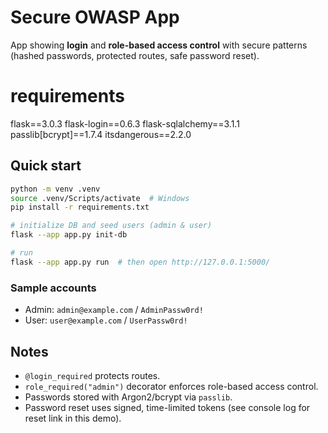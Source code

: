 # Secure OWASP App

App showing **login** and **role-based access control** with secure patterns (hashed passwords, protected routes, safe password reset).

# requirements
flask==3.0.3
flask-login==0.6.3
flask-sqlalchemy==3.1.1
passlib[bcrypt]==1.7.4
itsdangerous==2.2.0


## Quick start

```bash
python -m venv .venv
source .venv/Scripts/activate  # Windows
pip install -r requirements.txt

# initialize DB and seed users (admin & user)
flask --app app.py init-db

# run
flask --app app.py run  # then open http://127.0.0.1:5000/
```

### Sample accounts
- Admin: `admin@example.com` / `AdminPassw0rd!`
- User:  `user@example.com`  / `UserPassw0rd!`


## Notes
- `@login_required` protects routes.
- `role_required("admin")` decorator enforces role-based access control.
- Passwords stored with Argon2/bcrypt via `passlib`.
- Password reset uses signed, time-limited tokens (see console log for reset link in this demo).
